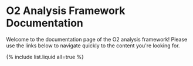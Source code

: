 # O2 Analysis Framework Documentation

Welcome to the documentation page of the O2 analysis framework! Please use the links below to navigate quickly to the content you're looking for. 

{% include list.liquid all=true %}
